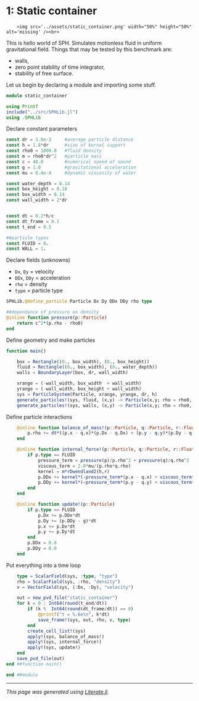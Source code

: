 # 1: Static container

```@raw html
	<img src='../assets/static_container.png' width="50%" height="50%" alt='missing' /><br>
```

This is hello world of SPH.
Simulates motionless fluid in uniform gravitational field.
Things that may be tested by this benchmark are:
* walls,
* zero point stability of time integrator,
* stability of free surface.

Let us begin by declaring a module and importing some stuff.

````julia
module static_container

using Printf
include("../src/SPHLib.jl")
using .SPHLib
````

Declare constant parameters

````julia
const dr = 3.0e-3     #average particle distance
const h = 1.8*dr      #size of kernel support
const rho0 = 1000.0   #fluid density
const m = rho0*dr^2   #particle mass
const c = 40.0        #numerical speed of sound
const g = 1.0         #gravitational acceleration
const mu = 8.4e-4     #dynamic viscosity of water

const water_depth = 0.14
const box_height = 0.18
const box_width = 0.14
const wall_width = 2*dr


const dt = 0.2*h/c
const dt_frame = 0.1
const t_end = 0.5

##particle types
const FLUID = 0.
const WALL = 1.
````

Declare fields (unknowns)

* `Dx`, `Dy` = velocity
* `DDx`, `DDy` = acceleration
* `rho` = density
* `type` = particle type

````julia
SPHLib.@define_particle Particle Dx Dy DDx DDy rho type

##dependance of pressure on density
@inline function pressure(p::Particle)
	return c^2*(p.rho - rho0)
end
````

Define geometry and make particles

````julia
function main()

	box = Rectangle((0., box_width), (0., box_height))
	fluid = Rectangle((0., box_width), (0., water_depth))
	walls = BoundaryLayer(box, dr, wall_width)

	xrange = (-wall_width, box_width  + wall_width)
	yrange = (-wall_width, box_height + wall_width)
	sys = ParticleSystem(Particle, xrange, yrange, dr, h)
	generate_particles!(sys, fluid, (x,y) -> Particle(x,y; rho = rho0, type = FLUID))
	generate_particles!(sys, walls, (x,y) -> Particle(x,y; rho = rho0, type = WALL))
````

Define particle interactions

````julia
	@inline function balance_of_mass!(p::Particle, q::Particle, r::Float64)
		p.rho += dt*((p.x - q.x)*(p.Dx - q.Dx) + (p.y - q.y)*(p.Dy - q.Dy))*m*rDwendland2(h,r)
	end

	@inline function internal_force!(p::Particle, q::Particle, r::Float64)
		if p.type == FLUID
			pressure_term = pressure(p)/p.rho^2 + pressure(q)/q.rho^2
			viscous_term = 2.0*mu/(p.rho*q.rho)
			kernel = m*rDwendland2(h,r)
			p.DDx += kernel*(-pressure_term*(p.x - q.x) + viscous_term*(p.Dx - q.Dx))
			p.DDy += kernel*(-pressure_term*(p.y - q.y) + viscous_term*(p.Dy - q.Dy))
		end
	end

	@inline function update!(p::Particle)
		if p.type == FLUID
			p.Dx += p.DDx*dt
			p.Dy += (p.DDy - g)*dt
			p.x += p.Dx*dt
			p.y += p.Dy*dt
		end
		p.DDx = 0.0
		p.DDy = 0.0
	end
````

Put everything into a time loop

````julia
	type = ScalarField(sys, :type, "type")
	rho = ScalarField(sys, :rho, "density")
	v = VectorField(sys, (:Dx, :Dy), "velocity")

	out = new_pvd_file("static_container")
	for k = 0 : Int64(round(t_end/dt))
		if (k %  Int64(round(dt_frame/dt)) == 0)
			@printf("t = %.6e\n", k*dt)
			save_frame!(sys, out, rho, v, type)
		end
		create_cell_list!(sys)
		apply!(sys, balance_of_mass!)
		apply!(sys, internal_force!)
		apply!(sys, update!)
	end
	save_pvd_file(out)
end ##function main()

end ##module
````

---

*This page was generated using [Literate.jl](https://github.com/fredrikekre/Literate.jl).*

